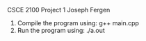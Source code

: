 CSCE 2100 Project 1
Joseph Fergen

1. Compile the program using: g++ main.cpp 
2. Run the program using: ./a.out
